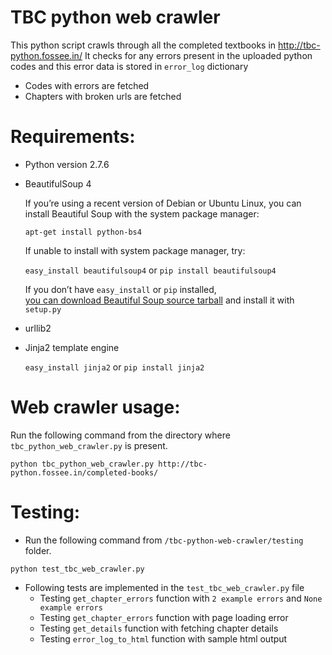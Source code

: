 # TBC python web crawler

This python script crawls through all the completed textbooks in http://tbc-python.fossee.in/
It checks for any errors present in the uploaded python codes and this error data is stored in
`error_log` dictionary
* Codes with errors are fetched
* Chapters with broken urls are fetched


# Requirements:
* Python version 2.7.6
* BeautifulSoup 4
  
  If you’re using a recent version of Debian or Ubuntu Linux, you can install Beautiful Soup 
  with the system package manager:

  `apt-get install python-bs4`
  
  If unable to install with system package manager, try:

  `easy_install beautifulsoup4`  or  `pip install beautifulsoup4` 
  
  If you don’t have `easy_install` or `pip` installed,  
  [you can download Beautiful Soup source tarball](http://www.crummy.com/software/BeautifulSoup/bs4/download/4.4/) and install it with `setup.py`
  
* urllib2
* Jinja2 template engine 

  `easy_install jinja2` or  `pip install jinja2`

# Web crawler usage:

Run the following command from the directory where `tbc_python_web_crawler.py` is present.

`python tbc_python_web_crawler.py http://tbc-python.fossee.in/completed-books/`

# Testing:
* Run the following command from `/tbc-python-web-crawler/testing` folder.

`python test_tbc_web_crawler.py`

* Following tests are implemented in the `test_tbc_web_crawler.py` file
  * Testing `get_chapter_errors` function with `2 example errors` and `None example errors`
  * Testing `get_chapter_errors` function with page loading error
  * Testing `get_details` function with fetching chapter details 
  * Testing `error_log_to_html` function with sample html output
